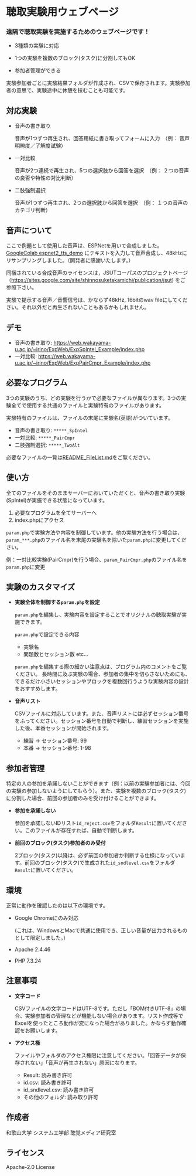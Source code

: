 # 聴取実験用ウェブページ
### **遠隔で聴取実験を実施するためのウェブページです！** 

- 3種類の実験に対応

- 1つの実験を複数のブロック(タスク)に分割してもOK

- 参加者管理ができる

実験参加者ごとに実験結果フォルダが作成され、CSVで保存されます。実験参加者の意思で、実験途中に休憩を挟むことも可能です。

## 対応実験
- 音声の書き取り
  
  音声が1つずつ再生され、回答用紙に書き取ってフォームに入力　（例： 音声明瞭度／了解度試験）
- 一対比較
  
  音声が2つ連続で再生され、5つの選択肢から回答を選択　（例： ２つの音声の良否や特性の対比判断）
- 二肢強制選択
  
  音声が1つずつ再生され、2つの選択肢から回答を選択　（例： １つの音声のカテゴリ判断）

## 音声について
ここで例題として使用した音声は、ESPNetを用いて合成しました。
[GoogleColab espnet2_tts_demo](https://colab.research.google.com/github/espnet/notebook/blob/master/espnet2_tts_realtime_demo.ipynb) にテキストを入力して音声合成し、48kHzにリサンプリングしました。（開発者に感謝いたします。）

同梱されている合成音声のライセンスは，JSUTコーパスのプロジェクトページ（https://sites.google.com/site/shinnosuketakamichi/publication/jsut)
をご参照下さい。

実験で提示する音声／音響信号は、かならず48kHz, 16bitのwav fileにしてください。それ以外だと再生されないこともあるかもしれません。

## デモ

- 音声の書き取り: https://web.wakayama-u.ac.jp/~irino/ExpWeb/ExpSpIntel_Example/index.php
- 一対比較: https://web.wakayama-u.ac.jp/~irino/ExpWeb/ExpPairCmpr_Example/index.php

## 必要なプログラム
3つの実験のうち、どの実験を行うかで必要なファイルが異なります。3つの実験全てで使用する共通のファイルと実験特有のファイルがあります。

実験特有のファイルは、ファイルの末尾に実験名(英語)がついています。
- 音声の書き取り: `*****_SpIntel`
- 一対比較: `*****_PairCmpr`
- 二肢強制選択: `*****_TwoAlt`

必要なファイルの一覧は[README_FileList.md](README_FileList.md)をご覧ください。

## 使い方
全てのファイルをそのままサーバーにおいていただくと、音声の書き取り実験(SpIntel)が実施できる状態になっています。

1. 必要なプログラムを全てサーバーへ
2. index.phpにアクセス

`param.php`で実験方法や内容を制御しています。他の実験方法を行う場合は、`param_***.php`のファイル名を末尾の実験名を除いた`param.php`に変更してください。

例：一対比較実験(PairCmpr)を行う場合、`param_PairCmpr.php`のファイル名を`param.php`に変更

## 実験のカスタマイズ
- **実験全体を制御する`param.php`を設定**

  `param.php`を編集し、実験内容を設定することでオリジナルの聴取実験が実施できます。

  `param.php`で設定できる内容
  - 実験名
  - 問題数とセッション数 etc...

  `param.php`を編集する際の細かい注意点は、プログラム内のコメントをご覧ください。
  長時間に及ぶ実験の場合、参加者の集中を切らさないためにも、できるだけ小さいセッションやブロックを複数回行うような実験内容の設計をおすすめします。 

- **音声リスト**

  CSVファイルに対応しています。また、音声リストには必ずセッション番号をふってください。セッション番号を自動で判断し、練習セッションを実施した後、本番セッションが開始されます。

  - 練習 → セッション番号: 99
  - 本番 → セッション番号: 1-98

## 参加者管理
特定の人の参加を承諾しないことができます（例：以前の実験参加者には、今回の実験の参加しないようにしてもらう）。また、実験を複数のブロック(タスク)に分割した場合、前回の参加者のみを受け付けることができます。

- **参加を承諾しない**

  参加を承諾しないIDリスト`id_reject.csv`をフォルダ`Result`に置いてください。このファイルが存在すれば、自動で判断します。

- **前回のブロック(タスク)参加者のみ受付**

  2ブロック(タスク)以降は、必ず前回の参加者か判断する仕様になっています。前回のブロック(タスク)で生成された`id_sndlevel.csv`をフォルダ`Result`に置いてください。

## 環境
正常に動作を確認したのは以下の環境です。
- Google Chromeにのみ対応
  
  (これは、WindowsとMacで共通に使用でき、正しい音量が出力されるものとして限定しました。）

- Apache 2.4.46
- PHP 7.3.24


## 注意事項
- **文字コード**

  CSVファイルの文字コードはUTF-8です。ただし「BOM付きUTF-8」の場合、実験参加者の管理などが機能しない場合があります。リスト作成等でExcelを使ったところ動作が変になった場合がありました。かならず動作確認をお願いします。

- **アクセス権**

  ファイルやフォルダのアクセス権限に注意してください。「回答データが保存されない」「音声が再生されない」原因になります。
  - Result: 読み書き許可
  - id.csv: 読み書き許可
  - id_sndlevel.csv: 読み書き許可
  - その他のフォルダ: 読み取り許可

## 作成者
和歌山大学 システム工学部 聴覚メディア研究室

## ライセンス
Apache-2.0 License